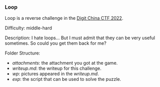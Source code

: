 ### Loop 



Loop is a reverse challenge in the [Digit China CTF 2022](https://datacon.qianxin.com/competition/competitions/22/introduction). 

Difficulty: middle-hard

Description: I hate loops... But I must admit that they can be very useful sometimes. So could you get them back for me?  

Folder Structure:

- *attachments*: the attachment you got at the game. 
- *writeup.md*: the writeup for this challenge.  
- *wp*: pictures appeared in the *writeup.md*. 
- *exp*: the script that can be used to solve the puzzle. 

